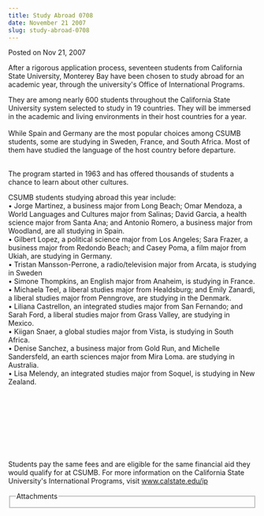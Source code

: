 ```yaml
---
title: Study Abroad 0708
date: November 21 2007
slug: study-abroad-0708
---
```


 



<span class="date">Posted on Nov 21, 2007    </span>
<p>After a rigorous application process, seventeen students from
California State University, Monterey Bay have been chosen to study
abroad for an academic year, through the university&apos;s Office of
International Programs.</p>
<p>They are among nearly 600 students throughout the California
State University system selected to study in 19 countries. They
will be immersed in the academic and living environments in their
host countries for a year.<br>
<br>
While Spain and Germany are the most popular choices among CSUMB
students, some are studying in Sweden, France, and South Africa.
Most of them have studied the language of the host country before
departure.</br></br></p>
<p>The program started in 1963 and has offered thousands of
students a chance to learn about other cultures.</p>
<p>CSUMB students studying abroad this year include:<br>
&#x2022; Jorge Martinez, a business major from Long Beach; Omar Mendoza, a
World Languages and Cultures major from Salinas; David Garcia, a
health science major from Santa Ana; and Antonio Romero, a business
major from Woodland, are all studying in Spain.<br>
&#x2022; Gilbert Lopez, a political science major from Los Angeles; Sara
Frazer, a business major from Redondo Beach; and Casey Poma, a film
major from Ukiah, are studying in Germany.<br>
&#x2022; Tristan Mansson-Perrone, a radio/television major from Arcata, is
studying in Sweden<br>
&#x2022; Simone Thompkins, an English major from Anaheim, is studying in
France.<br>
&#x2022; Michaela Teel, a liberal studies major from Healdsburg; and Emily
Zanardi, a liberal studies major from Penngrove, are studying in
the Denmark.<br>
&#x2022; Liliana Castrellon, an integrated studies major from San
Fernando; and Sarah Ford, a liberal studies major from Grass
Valley, are studying in Mexico.<br>
&#x2022; Kiigan Snaer, a global studies major from Vista, is studying in
South Africa.<br>
&#x2022; Denise Sanchez, a business major from Gold Run, and Michelle
Sandersfeld, an earth sciences major from Mira Loma. are studying
in Australia.<br>
&#x2022; Lisa Melendy, an integrated studies major from Soquel, is
studying in New Zealand.</br></br></br></br></br></br></br></br></br></p>
<p>Students pay the same fees and are eligible for the same
financial aid they would qualify for at CSUMB. For more information
on the California State University&apos;s International Programs, visit
<a href="https://www.calstate.edu/ip" rel="nofollow">www.calstate.edu/ip</a><br/></p>
<fieldset class="fieldgroup group-attachments">
<legend>Attachments</legend>
<div class="field field-type-emvideo field-field-attach-video">
<div class="field-items">
<div class="field-item odd">
<div class="emvideo emvideo-video emvideo-"/>
</div>
</div>
</div>
</fieldset>





 
